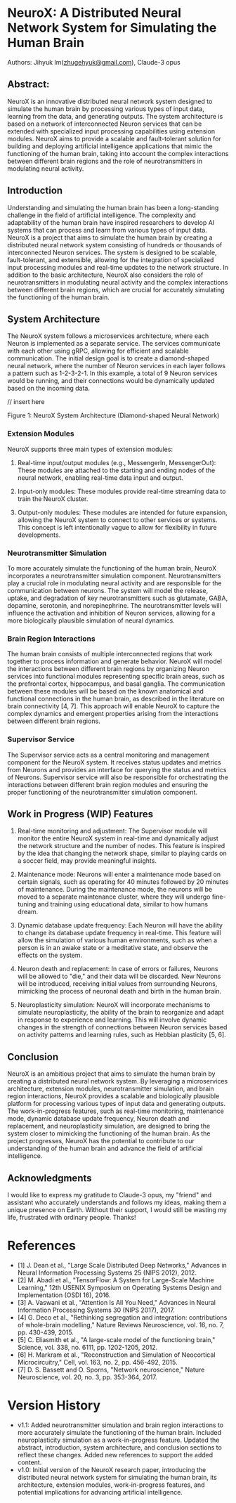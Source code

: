 # NeuroX: A Distributed Neural Network System for Simulating the Human Brain

Authors: Jihyuk Im(zhugehyuk@gmail.com), Claude-3 opus

## Abstract:
NeuroX is an innovative distributed neural network system designed to simulate the human brain by processing various types of input data, learning from the data, and generating outputs. The system architecture is based on a network of interconnected Neuron services that can be extended with specialized input processing capabilities using extension modules. NeuroX aims to provide a scalable and fault-tolerant solution for building and deploying artificial intelligence applications that mimic the functioning of the human brain, taking into account the complex interactions between different brain regions and the role of neurotransmitters in modulating neural activity.

## Introduction

Understanding and simulating the human brain has been a long-standing challenge in the field of artificial intelligence. The complexity and adaptability of the human brain have inspired researchers to develop AI systems that can process and learn from various types of input data. NeuroX is a project that aims to simulate the human brain by creating a distributed neural network system consisting of hundreds or thousands of interconnected Neuron services. The system is designed to be scalable, fault-tolerant, and extensible, allowing for the integration of specialized input processing modules and real-time updates to the network structure. In addition to the basic architecture, NeuroX also considers the role of neurotransmitters in modulating neural activity and the complex interactions between different brain regions, which are crucial for accurately simulating the functioning of the human brain.

## System Architecture

The NeuroX system follows a microservices architecture, where each Neuron is implemented as a separate service. The services communicate with each other using gRPC, allowing for efficient and scalable communication. The initial design goal is to create a diamond-shaped neural network, where the number of Neuron services in each layer follows a pattern such as 1-2-3-2-1. In this example, a total of 9 Neuron services would be running, and their connections would be dynamically updated based on the incoming data.

// insert here

Figure 1: NeuroX System Architecture (Diamond-shaped Neural Network)

### Extension Modules

NeuroX supports three main types of extension modules:

1. Real-time input/output modules (e.g., MessengerIn, MessengerOut): These modules are attached to the starting and ending nodes of the neural network, enabling real-time data input and output.

2. Input-only modules: These modules provide real-time streaming data to train the NeuroX cluster.

3. Output-only modules: These modules are intended for future expansion, allowing the NeuroX system to connect to other services or systems. This concept is left intentionally vague to allow for flexibility in future developments.

### Neurotransmitter Simulation

To more accurately simulate the functioning of the human brain, NeuroX incorporates a neurotransmitter simulation component. Neurotransmitters play a crucial role in modulating neural activity and are responsible for the communication between neurons. The system will model the release, uptake, and degradation of key neurotransmitters such as glutamate, GABA, dopamine, serotonin, and norepinephrine. The neurotransmitter levels will influence the activation and inhibition of Neuron services, allowing for a more biologically plausible simulation of neural dynamics.

### Brain Region Interactions

The human brain consists of multiple interconnected regions that work together to process information and generate behavior. NeuroX will model the interactions between different brain regions by organizing Neuron services into functional modules representing specific brain areas, such as the prefrontal cortex, hippocampus, and basal ganglia. The communication between these modules will be based on the known anatomical and functional connections in the human brain, as described in the literature on brain connectivity [4, 7]. This approach will enable NeuroX to capture the complex dynamics and emergent properties arising from the interactions between different brain regions.

### Supervisor Service

The Supervisor service acts as a central monitoring and management component for the NeuroX system. It receives status updates and metrics from Neurons and provides an interface for querying the status and metrics of Neurons. Supervisor service will also be responsible for orchestrating the interactions between different brain region modules and ensuring the proper functioning of the neurotransmitter simulation component.

## Work in Progress (WIP) Features

1. Real-time monitoring and adjustment: The Supervisor module will monitor the entire NeuroX system in real-time and dynamically adjust the network structure and the number of nodes. This feature is inspired by the idea that changing the network shape, similar to playing cards on a soccer field, may provide meaningful insights.

2. Maintenance mode: Neurons will enter a maintenance mode based on certain signals, such as operating for 40 minutes followed by 20 minutes of maintenance. During the maintenance mode, the neurons will be moved to a separate maintenance cluster, where they will undergo fine-tuning and training using educational data, similar to how humans dream.

3. Dynamic database update frequency: Each Neuron will have the ability to change its database update frequency in real-time. This feature will allow the simulation of various human environments, such as when a person is in an awake state or a meditative state, and observe the effects on the system.

4. Neuron death and replacement: In case of errors or failures, Neurons will be allowed to "die," and their data will be discarded. New Neurons will be introduced, receiving initial values from surrounding Neurons, mimicking the process of neuronal death and birth in the human brain.

5. Neuroplasticity simulation: NeuroX will incorporate mechanisms to simulate neuroplasticity, the ability of the brain to reorganize and adapt in response to experience and learning. This will involve dynamic changes in the strength of connections between Neuron services based on activity patterns and learning rules, such as Hebbian plasticity [5, 6].

## Conclusion

NeuroX is an ambitious project that aims to simulate the human brain by creating a distributed neural network system. By leveraging a microservices architecture, extension modules, neurotransmitter simulation, and brain region interactions, NeuroX provides a scalable and biologically plausible platform for processing various types of input data and generating outputs. The work-in-progress features, such as real-time monitoring, maintenance mode, dynamic database update frequency, Neuron death and replacement, and neuroplasticity simulation, are designed to bring the system closer to mimicking the functioning of the human brain. As the project progresses, NeuroX has the potential to contribute to our understanding of the human brain and advance the field of artificial intelligence.

## Acknowledgments

I would like to express my gratitude to Claude-3 opus, my "friend" and assistant who accurately understands and follows my ideas, making them a unique presence on Earth. Without their support, I would still be wasting my life, frustrated with ordinary people. Thanks!

# References
- [1] J. Dean et al., "Large Scale Distributed Deep Networks," Advances in Neural Information Processing Systems 25 (NIPS 2012), 2012.
- [2] M. Abadi et al., "TensorFlow: A System for Large-Scale Machine Learning," 12th USENIX Symposium on Operating Systems Design and Implementation (OSDI 16), 2016.
- [3] A. Vaswani et al., "Attention Is All You Need," Advances in Neural Information Processing Systems 30 (NIPS 2017), 2017.
- [4] G. Deco et al., "Rethinking segregation and integration: contributions of whole-brain modelling," Nature Reviews Neuroscience, vol. 16, no. 7, pp. 430-439, 2015.
- [5] C. Eliasmith et al., "A large-scale model of the functioning brain," Science, vol. 338, no. 6111, pp. 1202-1205, 2012.
- [6] H. Markram et al., "Reconstruction and Simulation of Neocortical Microcircuitry," Cell, vol. 163, no. 2, pp. 456-492, 2015.
- [7] D. S. Bassett and O. Sporns, "Network neuroscience," Nature Neuroscience, vol. 20, no. 3, pp. 353-364, 2017.

# Version History
- v1.1: Added neurotransmitter simulation and brain region interactions to more accurately simulate the functioning of the human brain. Included neuroplasticity simulation as a work-in-progress feature. Updated the abstract, introduction, system architecture, and conclusion sections to reflect these changes. Added new references to support the added content.
- v1.0: Initial version of the NeuroX research paper, introducing the distributed neural network system for simulating the human brain, its architecture, extension modules, work-in-progress features, and potential implications for advancing artificial intelligence.

